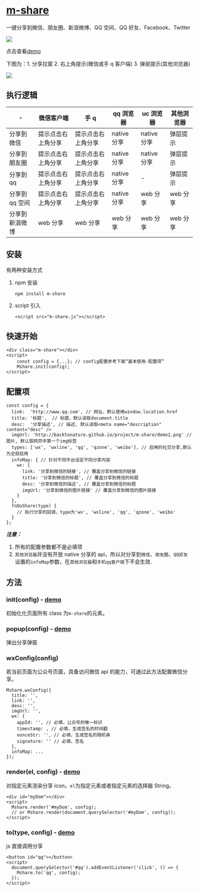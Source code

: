 # [m-share](http://backtonature.github.io/project/m-share.js)

一键分享到微信、朋友圈、新浪微博、QQ 空间、QQ 好友、Facebook、Twitter

[![](http://backtonature.github.io/project/m-share/demo1.png)](http://backtonature.github.io/project/m-share)

点击查看[demo](http://backtonature.github.io/project/m-share/demo/demo.html)

下图为：1. 分享拉窗 2. 右上角提示(微信或手 q 客户端) 3. 弹层提示(其他浏览器)

![](http://backtonature.github.io/project/m-share/demo5.jpg)

## 执行逻辑

| \-             | 微信客户端         | 手 q               | qq 浏览器   | uc 浏览器   | 其他浏览器 |
| -------------- | ------------------ | ------------------ | ----------- | ----------- | ---------- |
| 分享到微信     | 提示点击右上角分享 | 提示点击右上角分享 | native 分享 | native 分享 | 弹层提示   |
| 分享到朋友圈   | 提示点击右上角分享 | 提示点击右上角分享 | native 分享 | native 分享 | 弹层提示   |
| 分享到 qq      | 提示点击右上角分享 | 提示点击右上角分享 | native 分享 | -           | 弹层提示   |
| 分享到 qq 空间 | 提示点击右上角分享 | 提示点击右上角分享 | native 分享 | web 分享    | web 分享   |
| 分享到新浪微博 | web 分享           | web 分享           | web 分享    | web 分享    | web 分享   |

## 安装

有两种安装方式

1.  npm 安装

        npm install m-share

2.  script 引入

        <script src="m-share.js"></script>

## 快速开始

    <div class="m-share"></div>
    <script>
    	const config = {...}; // config配置参考下面“基本使用-配置项”
    	Mshare.init(config);
    </script>

## 配置项

    const config = {
      link:  'http://www.qq.com', // 网址，默认使用window.location.href
      title: '标题',  // 标题，默认读取document.title
      desc:  '分享描述', // 描述, 默认读取<meta name="description" content="desc" />
      imgUrl: 'http://backtonature.github.io/project/m-share/demo1.png' // 图片, 默认取网页中第一个img标签
      types: ['wx', 'wxline', 'qq', 'qzone', 'weibo'], // 启用的社交分享,默认为全部启用
      infoMap: { // 针对不同平台设定不同分享内容
        wx: {
          link: '分享到微信的链接', // 覆盖分享到微信的链接
          title: '分享到微信的标题', // 覆盖分享到微信的标题
          desc: '分享到微信的描述', // 覆盖分享到微信的标题
          imgUrl: '分享到微信的图片链接' // 覆盖分享到微信的图片链接
        }
      },
      fnDoShare(type) {
        // 执行分享的回调，type为'wx', 'wxline', 'qq', 'qzone', 'weibo'
      }
    };

**_注意：_**

1. 所有的配置参数都不是必填项
2. `其他浏览器`并没有开放 native 分享的 api，所以对分享到`微信`、`朋友圈`、`QQ好友`设置的`infoMap`参数，在`其他浏览器`和`手机qq客户端`下不会生效.

## 方法

### init(config) - [demo](http://backtonature.github.io/project/m-share/demo/basic.html)

初始化化页面所有 class 为`m-share`的元素。

### popup(config) - [demo](http://backtonature.github.io/project/m-share/demo/popup.html)

弹出分享弹窗

### wxConfig(config)

若当前页面为公众号页面，具备访问微信 api 的能力，可通过此方法配置微信分享。

    Mshare.wxConfig({
      title: '',
      link: '',
      desc: '',
      imgUrl: '',
      wx: {
        appId: '', // 必填，公众号的唯一标识
        timestamp: , // 必填，生成签名的时间戳
        nonceStr: '', // 必填，生成签名的随机串
        signature: '' // 必填，签名
      },
      infoMap: ...
    });

### render(el, config) - [demo](http://backtonature.github.io/project/m-share/demo/el.html)

对指定元素渲染分享 icon，`el`为指定元素或者指定元素的选择器 String。

    <div id="myDom"></div>
    <script>
      Mshare.render('#myDom', config);
      // or Mshare.render(document.querySelector('#myDom', config));
    </script>

### to(type, config) - [demo](http://backtonature.github.io/project/m-share/demo/js-to.html)

js 直接调用分享

    <button id="qq"></button>
    <script>
      document.querySelector('#qq').addEventListener('click', () => {
        Mshare.to('qq', config);
      });
    </script>
